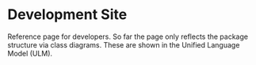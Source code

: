 # Development Site

Reference page for developers. So far the page only reflects the package structure via class diagrams. These are shown in the Unified Language Model (ULM).
